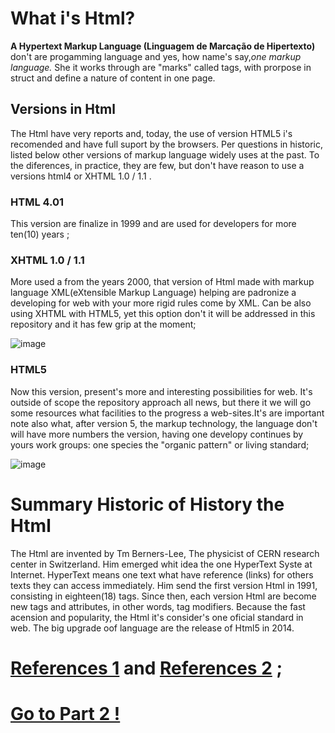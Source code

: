 # What i's Html?
**A Hypertext Markup Language (Linguagem de Marcação de Hipertexto)** don't are progamming language and yes, how name's say,_one markup language._ She it works through are "marks" called tags, with prorpose in struct and define a nature of content in one page.

## Versions in Html
The Html have very reports and, today, the use of version HTML5 i's recomended and have full suport by the browsers. Per questions in historic, listed below other versions of markup language widely uses at the past. To the diferences, in practice, they are few, but don't have reason to use a versions html4 or XHTML 1.0 / 1.1 .

### HTML 4.01 
This version are finalize in 1999 and are used for developers for more ten(10) years ; 

### XHTML 1.0 / 1.1 
More used a from the years 2000, that version of Html made with markup language XML(eXtensible Markup Language) helping are padronize a developing for web with your more rigid rules come by XML. Can be also using XHTML with HTML5, yet this option don't it will be addressed in this repository and it has few grip at the moment; 

![image](https://github.com/Karlos-Eduardo-Mrqs/Construcao-Html-Css-Javascript/assets/172524894/bcd23d4e-012c-46dc-8298-1769db7d8892)

### HTML5 
Now this version, present's more and interesting possibilities for web. It's outside of scope the repository approach all news, but there it we will go some resources what facilities to the progress a web-sites.It's are important note also what, after version 5, the markup technology, the language don't will have more numbers the version, having one developy continues by yours work groups: one species the "organic pattern" or living standard;

![image](https://github.com/Karlos-Eduardo-Mrqs/Construcao-Html-Css-Javascript/assets/172524894/fcb7c228-7623-486e-8077-d86c74d2fa0e)

# Summary Historic of History the Html
The Html are invented by Tm Berners-Lee, The physicist of CERN research center in Switzerland. Him emerged whit idea the one HyperText Syste at Internet. HyperText means one text what have reference (links) for others texts they can access immediately. Him send the first version Html in 1991, consisting in eighteen(18) tags. Since then, each version Html are become new tags and attributes, in other words, tag modifiers. Because the fast acension and popularity, the Html it's consider's one oficial standard in web. The big upgrade oof language are the release of Html5 in 2014.

# [References 1](https://guilhermemuller.com.br/ead/html-css-na-pratica/introducao-html#:~:text=O%20que%20%C3%A9%20HTML%3F,do%20conte%C3%BAdo%20de%20uma%20p%C3%A1gina.) and [References 2](https://www.hostinger.com.br/tutoriais/o-que-e-html-conceitosbasicos#:~:text=DOCTYPE%20html%3E-,A%20Hist%C3%B3ria%20do%20HTML,que%20podem%20ser%20acessados%20imediatamente.) ; 

# [Go to Part 2 !](https://github.com/Karlos-Eduardo-Mrqs/Construction-Html-Css-Javascript/blob/main/Construction-Html/Module%20-%201(First%20Pass)/ConceptsOfTags-Number_01/ConceptsInTags.md)

